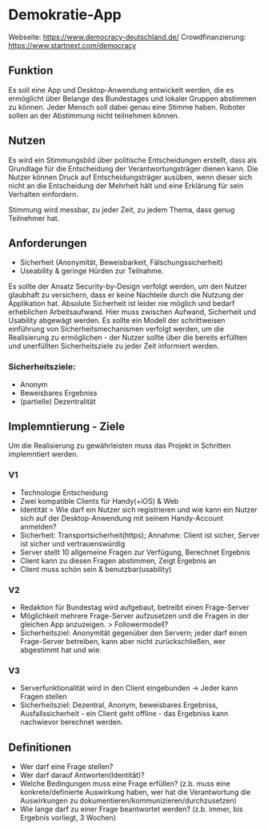# Demokratie-App

Webseite: https://www.democracy-deutschland.de/
Crowdfinanzierung: https://www.startnext.com/democracy

## Funktion

Es soll eine App und Desktop-Anwendung entwickelt werden, die es ermöglicht über Belange des Bundestages und lokaler Gruppen abstimmen zu können. Jeder Mensch soll dabei genau eine Stimme haben. Roboter sollen an der Abstimmung nicht teilnehmen können.

## Nutzen

Es wird ein Stimmungsbild über politische Entscheidungen erstellt, dass als Grundlage für die Entscheidung der Verantwortungsträger dienen kann. Die Nutzer können Druck auf Entscheidungsträger ausüben, wenn dieser sich nicht an die Entscheidung der Mehrheit hält und eine Erklärung für sein Verhalten einfordern.

Stimmung wird messbar, zu jeder Zeit, zu jedem Thema, dass genug Teilnehmer hat.

## Anforderungen

- Sicherheit (Anonymität, Beweisbarkeit, Fälschungssicherheit)
- Useability & geringe Hürden zur Teilnahme.

Es sollte der Ansatz Security-by-Design verfolgt werden, um den Nutzer glaubhaft zu versichern, dass er keine Nachteile durch die Nutzung der Applikation hat. Absolute Sicherheit ist leider nie möglich und bedarf erheblichen Arbeitsaufwand. Hier muss zwischen Aufwand, Sicherheit und Usability abgewägt werden. Es sollte ein Modell der schrittweisen einführung von Sicherheitsmechanismen verfolgt werden, um die Realisierung zu ermöglichen - der Nutzer sollte über die bereits erfüllten und unerfüllten Sicherheitsziele zu jeder Zeit informiert werden.

### Sicherheitsziele:
- Anonym
- Beweisbares Ergebniss
- (partielle) Dezentralität

## Implemntierung - Ziele

Um die Realisierung zu gewährleisten muss das Projekt in Schritten implemntiert werden.

### V1

- Technologie Entscheidung
- Zwei kompatible Clients für Handy(+iOS) & Web
- Identität > Wie darf ein Nutzer sich registrieren und wie kann ein Nutzer sich auf der Desktop-Anwendung mit seinem Handy-Account anmelden?
- Sicherheit: Transportsicherheit(https); Annahme: Client ist sicher, Server ist sicher und vertrauenswürdig
- Server stellt 10 allgemeine Fragen zur Verfügung, Berechnet Ergebnis
- Client kann zu diesen Fragen abstimmen, Zeigt Ergebnis an
- Client muss schön sein & benutzbar(usability)

### V2

 - Redaktion für Bundestag wird aufgebaut, betreibt einen Frage-Server
 - Möglichkeit mehrere Frage-Server aufzusetzen und die Fragen in der gleichen App anzuzeigen. > Followermodell?
 - Sicherheitsziel: Anonymität gegenüber den Servern; jeder darf einen Frage-Server betreiben, kann aber nicht zurückschließen, wer abgestimmt hat und wie.

### V3

 - Serverfunktionalität wird in den Client eingebunden -> Jeder kann Fragen stellen
 - Sicherheitsziel: Dezentral, Anonym, beweisbares Ergebniss, Ausfallssicherheit - ein Client geht offline - das Ergebniss kann nachwievor berechnet werden.
 
## Definitionen

 - Wer darf eine Frage stellen?
 - Wer darf darauf Antworten(Identität)?
 - Welche Bedingungen muss eine Frage erfüllen? (z.b. muss eine konkrete/definierte Auswirkung haben, wer hat die Verantwortung die Auswirkungen zu dokumentieren/kommunizieren/durchzusetzen)
 - Wie lange darf zu einer Frage beantwortet werden? (z.b. immer, bis Ergebnis vorliegt, 3 Wochen)
 
